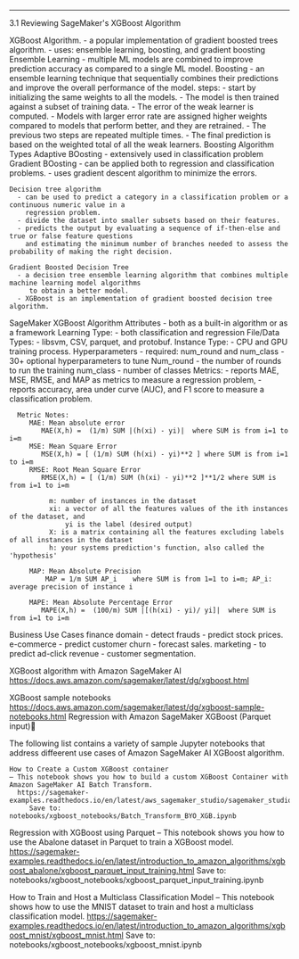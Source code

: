 ------------------------------------------------------
3.1 Reviewing SageMaker's XGBoost Algorithm

  XGBoost Algorithm.
    - a popular implementation of gradient boosted trees algorithm.
    - uses: ensemble learning, boosting, and gradient boosting
    Ensemble Learning
     - multiple ML models are combined to improve prediction accuracy as compared to a single ML model.
    Boosting
      - an ensemble learning technique that sequentially combines their predictions and improve the overall
        performance of the model.
      steps:
        - start by initializing the same weights to all the models.
        - The model is then trained against a subset of training data.
        - The error of the weak learner is computed.
        - Models with larger error rate are assigned higher weights compared to models that perform better,
          and they are retrained.
        - The previous two steps are repeated multiple times.
        - The final prediction is based on the weighted total of all the weak learners.
      Boosting Algorithm Types
        Adaptive BOosting
          - extensively used in classification problem
      Gradient BOosting
        - can be applied both to regression and classification problems.
        - uses gradient descent algorithm to minimize the errors.

    Decision tree algorithm
      - can be used to predict a category in a classification problem or a continuous numeric value in a
        regression problem.
      - divide the dataset into smaller subsets based on their features.
      - predicts the output by evaluating a sequence of if-then-else and true or false feature questions
        and estimating the minimum number of branches needed to assess the probability of making the right decision.

    Gradient Boosted Decision Tree
      - a decision tree ensemble learning algorithm that combines multiple machine learning model algorithms
         to obtain a better model.
      - XGBoost is an implementation of gradient boosted decision tree algorithm.

  SageMaker XGBoost Algorithm Attributes
      - both as a built-in algorithm or as a framework
    Learning Type:
      - both classification and regression
    File/Data Types:
      - libsvm, CSV, parquet, and protobuf.
    Instance Type:
      - CPU and GPU training process.
    Hyperparameters
      - required: num_round and num_class
      - 30+ optional hyperparameters to tune
      Num_round
        - the number of rounds to run the training
      num_class
        - number of classes
    Metrics:
      - reports MAE, MSE, RMSE, and MAP as metrics to measure a regression problem,
      - reports accuracy, area under curve (AUC), and F1 score to measure a classification problem.

      Metric Notes:
         MAE: Mean absolute error
            MAE(X,h) =  (1/m) SUM |(h(xi) - yi)|  where SUM is from i=1 to i=m
         MSE: Mean Square Error
            MSE(X,h) = [ (1/m) SUM (h(xi) - yi)**2 ] where SUM is from i=1 to i=m
         RMSE: Root Mean Square Error
            RMSE(X,h) = [ (1/m) SUM (h(xi) - yi)**2 ]**1/2 where SUM is from i=1 to i=m

              m: number of instances in the dataset
              xi: a vector of all the features values of the ith instances of the dataset, and
                  yi is the label (desired output)
              X: is a matrix containing all the features excluding labels of all instances in the dataset
              h: your systems prediction's function, also called the 'hypothesis'

         MAP: Mean Absolute Precision
             MAP = 1/m SUM AP_i    where SUM is from 1=1 to i=m; AP_i: average precision of instance i

         MAPE: Mean Absolute Percentage Error
            MAPE(X,h) =  (100/m) SUM |[(h(xi) - yi)/ yi]|  where SUM is from i=1 to i=m

  Business Use Cases
    finance domain
      - detect frauds
      - predict stock prices.
    e-commerce
      - predict customer churn
      - forecast sales.
    marketing
      - to predict ad-click revenue
      - customer segmentation.

  XGBoost algorithm with Amazon SageMaker AI
  https://docs.aws.amazon.com/sagemaker/latest/dg/xgboost.html

  XGBoost sample notebooks
    https://docs.aws.amazon.com/sagemaker/latest/dg/xgboost-sample-notebooks.html
      Regression with Amazon SageMaker XGBoost (Parquet input)


  The following list contains a variety of sample Jupyter notebooks that address diffeerent use cases of Amazon SageMaker AI XGBoost algorithm.

    How to Create a Custom XGBoost container
    – This notebook shows you how to build a custom XGBoost Container with Amazon SageMaker AI Batch Transform.
      https://sagemaker-examples.readthedocs.io/en/latest/aws_sagemaker_studio/sagemaker_studio_image_build/xgboost_bring_your_own/Batch_Transform_BYO_XGB.html
         Save to: notebooks/xgboost_notebooks/Batch_Transform_BYO_XGB.ipynb

   Regression with XGBoost using Parquet
    – This notebook shows you how to use the Abalone dataset in Parquet to train a XGBoost model.
      https://sagemaker-examples.readthedocs.io/en/latest/introduction_to_amazon_algorithms/xgboost_abalone/xgboost_parquet_input_training.html
         Save to: notebooks/xgboost_notebooks/xgboost_parquet_input_training.ipynb

   How to Train and Host a Multiclass Classification Model
    – This notebook shows how to use the MNIST dataset to train and host a multiclass classification model.
         https://sagemaker-examples.readthedocs.io/en/latest/introduction_to_amazon_algorithms/xgboost_mnist/xgboost_mnist.html
         Save to: notebooks/xgboost_notebooks/xgboost_mnist.ipynb


